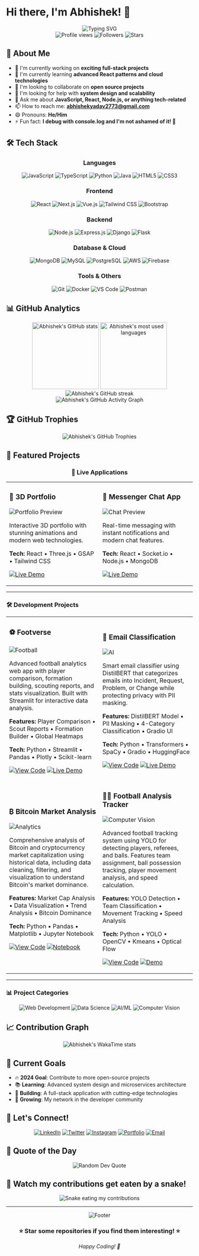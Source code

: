 # Hi there, I'm Abhishek! 👋

<div align="center">
  <img src="https://readme-typing-svg.herokuapp.com?font=Fira+Code&size=30&duration=3000&pause=1000&color=00D8FF&center=true&vCenter=true&width=600&height=70&lines=Welcome+to+my+GitHub!;Full+Stack+Developer;Always+Learning+New+Things;Building+Cool+Projects" alt="Typing SVG" />
</div>

<div align="center">
  <img src="https://komarev.com/ghpvc/?username=Abhishek17-10&color=blueviolet&style=for-the-badge" alt="Profile views" />
  <img src="https://img.shields.io/github/followers/Abhishek17-10?color=blue&style=for-the-badge" alt="Followers" />
  <img src="https://img.shields.io/github/stars/Abhishek17-10?color=yellow&style=for-the-badge" alt="Stars" />
</div>

## 🚀 About Me

- 🔭 I'm currently working on **exciting full-stack projects**
- 🌱 I'm currently learning **advanced React patterns and cloud technologies**
- 👯 I'm looking to collaborate on **open source projects**
- 🤔 I'm looking for help with **system design and scalability**
- 💬 Ask me about **JavaScript, React, Node.js, or anything tech-related**
- 📫 How to reach me: **abhishekyadav2773@gmail.com**
- 😄 Pronouns: **He/Him**
- ⚡ Fun fact: **I debug with console.log and I'm not ashamed of it! 🐛**

## 🛠️ Tech Stack

<div align="center">

### Languages
![JavaScript](https://img.shields.io/badge/-JavaScript-F7DF1E?style=for-the-badge&logo=javascript&logoColor=black)
![TypeScript](https://img.shields.io/badge/-TypeScript-3178C6?style=for-the-badge&logo=typescript&logoColor=white)
![Python](https://img.shields.io/badge/-Python-3776AB?style=for-the-badge&logo=python&logoColor=white)
![Java](https://img.shields.io/badge/-Java-ED8B00?style=for-the-badge&logo=java&logoColor=white)
![HTML5](https://img.shields.io/badge/-HTML5-E34F26?style=for-the-badge&logo=html5&logoColor=white)
![CSS3](https://img.shields.io/badge/-CSS3-1572B6?style=for-the-badge&logo=css3&logoColor=white)

### Frontend
![React](https://img.shields.io/badge/-React-61DAFB?style=for-the-badge&logo=react&logoColor=black)
![Next.js](https://img.shields.io/badge/-Next.js-000000?style=for-the-badge&logo=next.js&logoColor=white)
![Vue.js](https://img.shields.io/badge/-Vue.js-4FC08D?style=for-the-badge&logo=vue.js&logoColor=white)
![Tailwind CSS](https://img.shields.io/badge/-Tailwind_CSS-38B2AC?style=for-the-badge&logo=tailwind-css&logoColor=white)
![Bootstrap](https://img.shields.io/badge/-Bootstrap-7952B3?style=for-the-badge&logo=bootstrap&logoColor=white)

### Backend
![Node.js](https://img.shields.io/badge/-Node.js-339933?style=for-the-badge&logo=node.js&logoColor=white)
![Express.js](https://img.shields.io/badge/-Express.js-000000?style=for-the-badge&logo=express&logoColor=white)
![Django](https://img.shields.io/badge/-Django-092E20?style=for-the-badge&logo=django&logoColor=white)
![Flask](https://img.shields.io/badge/-Flask-000000?style=for-the-badge&logo=flask&logoColor=white)

### Database & Cloud
![MongoDB](https://img.shields.io/badge/-MongoDB-47A248?style=for-the-badge&logo=mongodb&logoColor=white)
![MySQL](https://img.shields.io/badge/-MySQL-4479A1?style=for-the-badge&logo=mysql&logoColor=white)
![PostgreSQL](https://img.shields.io/badge/-PostgreSQL-336791?style=for-the-badge&logo=postgresql&logoColor=white)
![AWS](https://img.shields.io/badge/-AWS-232F3E?style=for-the-badge&logo=amazon-aws&logoColor=white)
![Firebase](https://img.shields.io/badge/-Firebase-FFCA28?style=for-the-badge&logo=firebase&logoColor=black)

### Tools & Others
![Git](https://img.shields.io/badge/-Git-F05032?style=for-the-badge&logo=git&logoColor=white)
![Docker](https://img.shields.io/badge/-Docker-2496ED?style=for-the-badge&logo=docker&logoColor=white)
![VS Code](https://img.shields.io/badge/-VS_Code-007ACC?style=for-the-badge&logo=visual-studio-code&logoColor=white)
![Postman](https://img.shields.io/badge/-Postman-FF6C37?style=for-the-badge&logo=postman&logoColor=white)

</div>

## 📊 GitHub Analytics

<div align="center">
  <img height="180em" src="https://github-readme-stats.vercel.app/api?username=Abhishek17-10&show_icons=true&count_private=true&hide_border=true&title_color=00d8ff&icon_color=00d8ff&text_color=c9d1d9&bg_color=0d1117" alt="Abhishek's GitHub stats" />
  <img height="180em" src="https://github-readme-stats.vercel.app/api/top-langs/?username=Abhishek17-10&layout=compact&hide_border=true&title_color=00d8ff&text_color=c9d1d9&bg_color=0d1117" alt="Abhishek's most used languages" />
</div>

<div align="center">
  <img src="https://github-readme-streak-stats.herokuapp.com?user=Abhishek17-10&theme=dark&hide_border=true&stroke=0000&background=0D1117&ring=00D8FF&fire=00D8FF&currStreakLabel=00D8FF" alt="Abhishek's GitHub streak" />
</div>

<div align="center">
  <img src="https://github-readme-activity-graph.vercel.app/graph?username=Abhishek17-10&bg_color=0d1117&color=00d8ff&line=00d8ff&point=ffffff&area=true&hide_border=true" alt="Abhishek's GitHub Activity Graph" />
</div>

## 🏆 GitHub Trophies

<div align="center">
  <img src="https://github-profile-trophy.vercel.app/?username=Abhishek17-10&theme=darkhub&no-frame=true&margin-w=15&margin-h=15" alt="Abhishek's GitHub Trophies" />
</div>

## 🌟 Featured Projects

<div align="center">

### 🚀 Live Applications

<table>
<tr>
<td width="50%">

### 🎨 3D Portfolio
![Portfolio Preview](https://img.shields.io/badge/Status-🟢%20LIVE-success?style=flat-square)

Interactive 3D portfolio with stunning animations and modern web technologies.

**Tech:** React • Three.js • GSAP • Tailwind CSS

[![Live Demo](https://img.shields.io/badge/🌐%20Experience-Live-00d8ff?style=for-the-badge)](https://3d-portfolio-red-iota.vercel.app/)

</td>
<td width="50%">

### 💬 Messenger Chat App
![Chat Preview](https://img.shields.io/badge/Status-🟢%20LIVE-success?style=flat-square)

Real-time messaging with instant notifications and modern chat features.

**Tech:** React • Socket.io • Node.js • MongoDB

[![Live Demo](https://img.shields.io/badge/💬%20Chat%20Now-Live-00d8ff?style=for-the-badge)](https://messenger-chat-pi.vercel.app/)

</td>
</tr>
</table>

</div>

---

### 🛠️ Development Projects

<div align="center">
<table>
<tr>
<td width="50%">

### ⚽ Footverse
![Football](https://img.shields.io/badge/Category-Sports%20Analytics-blue?style=flat-square)

Advanced football analytics web app with player comparison, formation building, scouting reports, and stats visualization. Built with Streamlit for interactive data analysis.

**Features:** Player Comparison • Scout Reports • Formation Builder • Global Heatmaps

**Tech:** Python • Streamlit • Pandas • Plotly • Scikit-learn

[![View Code](https://img.shields.io/badge/📂%20Explore-Code-black?style=for-the-badge&logo=github)](https://github.com/Abhishek17-10/Footverse)
[![Live Demo](https://img.shields.io/badge/🚀%20Try-HuggingFace-yellow?style=for-the-badge&logo=huggingface&logoColor=white)](https://huggingface.co/spaces/your-space)

</td>
<td width="50%">

### 📧 Email Classification
![AI](https://img.shields.io/badge/Category-NLP%20%26%20AI-green?style=flat-square)

Smart email classifier using DistilBERT that categorizes emails into Incident, Request, Problem, or Change while protecting privacy with PII masking.

**Features:** DistilBERT Model • PII Masking • 4-Category Classification • Gradio UI

**Tech:** Python • Transformers • SpaCy • Gradio • HuggingFace

[![View Code](https://img.shields.io/badge/📂%20Explore-Code-black?style=for-the-badge&logo=github)](https://github.com/Abhishek17-10/Email-classification)
[![Live Demo](https://img.shields.io/badge/🚀%20Try-HuggingFace-yellow?style=for-the-badge&logo=huggingface&logoColor=white)](https://huggingface.co/spaces/Shady2773/email-classifier)

</td>
</tr>
<tr>
<td width="50%">

### ₿ Bitcoin Market Analysis
![Analytics](https://img.shields.io/badge/Category-Data%20Analysis-orange?style=flat-square)

Comprehensive analysis of Bitcoin and cryptocurrency market capitalization using historical data, including data cleaning, filtering, and visualization to understand Bitcoin's market dominance.

**Features:** Market Cap Analysis • Data Visualization • Trend Analysis • Bitcoin Dominance

**Tech:** Python • Pandas • Matplotlib • Jupyter Notebook

[![View Code](https://img.shields.io/badge/📂%20Explore-Code-black?style=for-the-badge&logo=github)](https://github.com/Abhishek17-10/Analyzing-Bitcoin-Crypto-Market)
[![Notebook](https://img.shields.io/badge/📊%20View-Analysis-orange?style=for-the-badge&logo=jupyter)](https://github.com/Abhishek17-10/Analyzing-Bitcoin-Crypto-Market/blob/main/notebook.ipynb)

</td>
<td width="50%">

### 🏃‍♂️ Football Analysis Tracker  
![Computer Vision](https://img.shields.io/badge/Category-Computer%20Vision-red?style=flat-square)

Advanced football tracking system using YOLO for detecting players, referees, and balls. Features team assignment, ball possession tracking, player movement analysis, and speed calculation.

**Features:** YOLO Detection • Team Classification • Movement Tracking • Speed Analysis

**Tech:** Python • YOLO • OpenCV • Kmeans • Optical Flow

[![View Code](https://img.shields.io/badge/📂%20Explore-Code-black?style=for-the-badge&logo=github)](https://github.com/Abhishek17-10/Football_analysis_Tracker)
[![Demo](https://img.shields.io/badge/🎥%20Watch-Demo-red?style=for-the-badge&logo=youtube)](https://github.com/Abhishek17-10/Football_analysis_Tracker#demo)

</td>
</tr>
</table>
</div>

---

### 📊 Project Categories

<div align="center">

![Web Development](https://img.shields.io/badge/🌐%20Web%20Development-2%20Projects-blue?style=for-the-badge)
![Data Science](https://img.shields.io/badge/📊%20Data%20Science-2%20Projects-green?style=for-the-badge)
![AI/ML](https://img.shields.io/badge/🤖%20AI/ML-2%20Projects-purple?style=for-the-badge)
![Computer Vision](https://img.shields.io/badge/👁️%20Computer%20Vision-1%20Project-red?style=for-the-badge)

</div>

## 📈 Contribution Graph

<div align="center">
  <img src="https://github-readme-stats.vercel.app/api/wakatime?username=Abhishek17-10&theme=dark&hide_border=true&title_color=00d8ff&text_color=c9d1d9&bg_color=0d1117" alt="Abhishek's WakaTime stats" />
</div>

## 🎯 Current Goals

- 🔥 **2024 Goal**: Contribute to more open-source projects
- 📚 **Learning**: Advanced system design and microservices architecture
- 🚀 **Building**: A full-stack application with cutting-edge technologies
- 🌟 **Growing**: My network in the developer community

## 🤝 Let's Connect!

<div align="center">

[![LinkedIn](https://img.shields.io/badge/-LinkedIn-0077B5?style=for-the-badge&logo=linkedin&logoColor=white)](https://linkedin.com/in/your-profile)
[![Twitter](https://img.shields.io/badge/-Twitter-1DA1F2?style=for-the-badge&logo=twitter&logoColor=white)](https://twitter.com/your-handle)
[![Instagram](https://img.shields.io/badge/-Instagram-E4405F?style=for-the-badge&logo=instagram&logoColor=white)](https://instagram.com/17_abhi__)
[![Portfolio](https://img.shields.io/badge/-Portfolio-000000?style=for-the-badge&logo=firefox&logoColor=white)](https://https://3d-portfolio-red-iota.vercel.app/)
[![Email](https://img.shields.io/badge/-Email-D14836?style=for-the-badge&logo=gmail&logoColor=white)](mailto:abhishekyadav2773@gmail.com)

</div>

## 💭 Quote of the Day

<div align="center">
  <img src="https://quotes-github-readme.vercel.app/api?type=horizontal&theme=dark" alt="Random Dev Quote" />
</div>

## 🐍 Watch my contributions get eaten by a snake!

<div align="center">
  <img src="https://raw.githubusercontent.com/Abhishek17-10/Abhishek17-10/output/github-contribution-grid-snake.svg" alt="Snake eating my contributions" />
</div>

---

<div align="center">
  <img src="https://capsule-render.vercel.app/api?type=waving&color=00d8ff&height=100&section=footer&text=Thanks%20for%20visiting!&fontSize=20&fontColor=ffffff&animation=twinkling" alt="Footer" />
</div>

<div align="center">
  <h3>⭐ Star some repositories if you find them interesting! ⭐</h3>
  <p><i>Happy Coding! 🚀</i></p>
</div>


 

